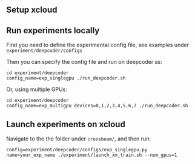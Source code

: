 ## Setup xcloud


## Run experiments locally

First you need to define the experimental config file, see examples under `experiment/deepcoder/configs`

Then you can specify the config file and run on deepcoder as:

```
cd experiment/deepcoder
config_name=exp_singlegpu ./run_deepcoder.sh
```

Or, using multiple GPUs:

```
cd experiment/deepcoder
config_name=exp_multigpu devices=0,1,2,3,4,5,6,7 ./run_deepcoder.sh
```

## Launch experiments on xcloud

Navigate to the the folder under `crossbeam/`, and then run:

```
config=experiment/deepcoder/configs/exp_singlegpu.py name=your_exp_name ./experiment/launch_xm_train.sh --num_gpus=1
```

